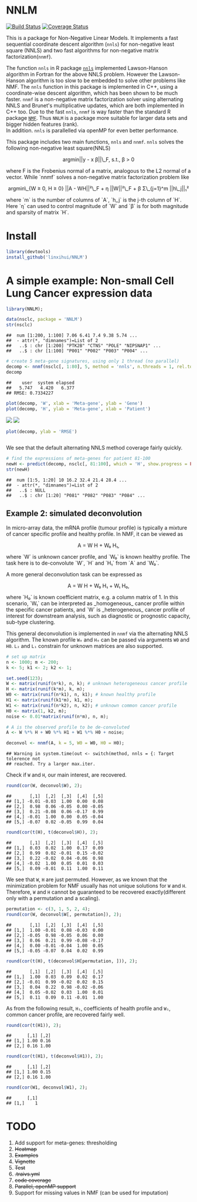 # NNLM

[![Build Status](https://api.travis-ci.org/linxihui/NNLM.png?branch=master)](https://travis-ci.org/linxihui/NNLM)
[![Coverage Status](http://codecov.io/github/linxihui/NNLM/coverage.svg?branch=master)](http://codecov.io/github/linxihui/NNLM?branch=master)

This is a package for Non-Negative Linear Models. It implements a
fast sequential coordinate descent algorithm (`nnls`) for non-negative least square (NNLS)
and two fast algorithms for non-negative matrix factorization(`nnmf`).

The function `nnls` in R package [`nnls`](https://cran.r-project.org/web/packages/nnls/index.html)
implemented Lawson-Hanson algorithm in Fortran for the above NNLS problem.
However the Lawson-Hanson algorithm is too slow to be embedded to solve other problems like NMF.
The `nnls` function in this package is implemented in C++, using a coordinate-wise descent algorithm,
which has been shown to be much faster.  `nnmf` is a non-negative matrix factorization solver
using alternating NNLS and Brunet's multiplicative updates,
which are both implemented in C++ too. Due to the fast `nnls`, `nnmf` is way faster
than the standard R package [`NMF`](https://cran.r-project.org/web/packages/NMF/index.html). 
Thus `NNLM` is a package more suitable for larger data sets and bigger hidden features (rank).  
In addition. `nnls` is parallelled via openMP for even better performance.


This package includes two main functions, `nnls` and `nnmf`.  `nnls` solves the following non-negative least square(NNLS)
<p align="center">
argmin||y - x β||\_F, s.t., β > 0
</p>
where F is the Frobenius normal of a matrix, analogous to the L2 normal of a vector. While `nnmf` solves a non-negative
matrix factorization problem like
<p align="center">
argmin\_{W ≥ 0, H ≥ 0} ||A - WH||²\_F + η ||W||²\_F + β Σ\_{j=1}^m ||h\_j||₁²
</p>
where `m` is the number of columns of `A`, `h_j` is the j-th column of `H`. Here `η` can used to 
control magnitude of `W` and `β` is for both magnitude and sparsity of matrix `H`.


# Install

```r
library(devtools)
install_github('linxihui/NNLM')
```



# A simple example: Non-small Cell Lung Cancer expression data

```r
library(NNLM);

data(nsclc, package = 'NNLM')
str(nsclc)
```

```
##  num [1:200, 1:100] 7.06 6.41 7.4 9.38 5.74 ...
##  - attr(*, "dimnames")=List of 2
##   ..$ : chr [1:200] "PTK2B" "CTNS" "POLE" "NIPSNAP1" ...
##   ..$ : chr [1:100] "P001" "P002" "P003" "P004" ...
```

```r
# create 5 meta-gene signatures, using only 1 thread (no parallel)
decomp <- nnmf(nsclc[, 1:80], 5, method = 'nnls', n.threads = 1, rel.tol = 1e-6)
decomp
```

```
##    user  system elapsed 
##   5.747   4.420   6.377 
## RMSE: 0.7334227
```

```r
plot(decomp, 'W', xlab = 'Meta-gene', ylab = 'Gene')
plot(decomp, 'H', ylab = 'Meta-gene', xlab = 'Patient')
```

![](https://raw.githubusercontent.com/linxihui/Misc/master/Images/NNLM/nsclc-1.png) 
![](https://raw.githubusercontent.com/linxihui/Misc/master/Images/NNLM/nsclc-2.png) 


```r
plot(decomp, ylab = 'RMSE')
```

<img src="https://raw.githubusercontent.com/linxihui/Misc/master/Images/NNLM/nsclc2-1.png" title="" alt="" style="display: block; margin: auto;" />

We see that the default alternating NNLS method coverage fairly quickly.


```r
# find the expressions of meta-genes for patient 81-100
newH <- predict(decomp, nsclc[, 81:100], which = 'H', show.progress = FALSE)
str(newH)
```

```
##  num [1:5, 1:20] 10 16.2 32.4 21.4 28.4 ...
##  - attr(*, "dimnames")=List of 2
##   ..$ : NULL
##   ..$ : chr [1:20] "P081" "P082" "P083" "P084" ...
```

## Example 2: simulated deconvolution

In micro-array data, the mRNA profile (tumour profile) is typically a mixture of 
cancer specific profile and healthy profile. In NMF, it can be viewed as
<p align="center">
A = W H + W₀ H₁,
</p>
where `W` is unknown cancer profile, and `W₀` is known healthy profile. The task here is
to de-convolute `W`, `H` and `H₁` from `A` and `W₀`. 


A more general deconvolution task can be expressed as
<p align="center">
A = W H + W₀ H₁ + W₁ H₀,
</p>
where `H₀` is known coefficient matrix, e.g. a column matrix of 1. In this scenario,
`W₁` can be interpreted as _homogeneous_ cancer profile within the specific cancer patients,
and `W` is _heterogeneous_ cancer profile of interest for downstream analysis, such as
diagnostic or prognostic capacity, sub-type clustering.


This general deconvolution is implemented in `nnmf` via the alternating NNLS algorithm. 
The known profile `W₀` and `H₀` can be passed via arguments `W0` and `H0`. `L₂` and `L₁`
constrain for unknown matrices are also supported.


```r
# set up matrix
n <- 1000; m <- 200;
k <- 5; k1 <- 2; k2 <- 1;

set.seed(123);
W <- matrix(runif(n*k), n, k); # unknown heterogeneous cancer profile
H <- matrix(runif(k*m), k, m);
W0 <- matrix(runif(n*k1), n, k1); # known healthy profile
H1 <- matrix(runif(k1*m), k1, m);
W1 <- matrix(runif(n*k2), n, k2); # unknown common cancer profile
H0 <- matrix(1, k2, m);
noise <- 0.01*matrix(runif(n*m), n, m);

# A is the observed profile to be de-convoluted
A <- W %*% H + W0 %*% H1 + W1 %*% H0 + noise;

deconvol <- nnmf(A, k = 5, W0 = W0, H0 = H0);
```

```
## Warning in system.time(out <- switch(method, nnls = {: Target tolerence not
## reached. Try a larger max.iter.
```

Check if `W` and `H`, our main interest, are recovered.


```r
round(cor(W, deconvol$W), 2);
```

```
##       [,1]  [,2]  [,3]  [,4]  [,5]
## [1,] -0.01 -0.03  1.00  0.00  0.08
## [2,]  0.98  0.06 -0.05  0.00 -0.05
## [3,]  0.21 -0.08  0.06 -0.17  0.99
## [4,] -0.01  1.00  0.00  0.05 -0.04
## [5,] -0.07  0.02 -0.05  0.99  0.04
```

```r
round(cor(t(H), t(deconvol$H)), 2);
```

```
##       [,1]  [,2]  [,3]  [,4]  [,5]
## [1,]  0.03  0.02  1.00  0.17  0.09
## [2,]  0.99  0.02 -0.01  0.15 -0.02
## [3,]  0.22 -0.02  0.04 -0.06  0.98
## [4,] -0.02  1.00  0.05  0.01  0.03
## [5,]  0.09 -0.01  0.11  1.00  0.11
```

We see that `W`, `H` are just permuted. However, as we known that
the minimization problem for NMF usually has not unique solutions
for `W` and `H`. Therefore, `W` and `H` cannot be guaranteed to
be recovered exactly(different only with a permutation and a scaling).


```r
permutation <- c(3, 1, 5, 2, 4);
round(cor(W, deconvol$W[, permutation]), 2);
```

```
##       [,1]  [,2]  [,3]  [,4]  [,5]
## [1,]  1.00 -0.01  0.08 -0.03  0.00
## [2,] -0.05  0.98 -0.05  0.06  0.00
## [3,]  0.06  0.21  0.99 -0.08 -0.17
## [4,]  0.00 -0.01 -0.04  1.00  0.05
## [5,] -0.05 -0.07  0.04  0.02  0.99
```

```r
round(cor(t(H), t(deconvol$H[permutation, ])), 2);
```

```
##       [,1]  [,2]  [,3]  [,4]  [,5]
## [1,]  1.00  0.03  0.09  0.02  0.17
## [2,] -0.01  0.99 -0.02  0.02  0.15
## [3,]  0.04  0.22  0.98 -0.02 -0.06
## [4,]  0.05 -0.02  0.03  1.00  0.01
## [5,]  0.11  0.09  0.11 -0.01  1.00
```


As from the following result, `H₁`, coefficients of health profile and
`W₁`, common cancer profile, are recovered fairly well.


```r
round(cor(t(H1)), 2);
```

```
##      [,1] [,2]
## [1,] 1.00 0.16
## [2,] 0.16 1.00
```

```r
round(cor(t(H1), t(deconvol$H1)), 2);
```

```
##      [,1] [,2]
## [1,] 1.00 0.15
## [2,] 0.16 1.00
```

```r
round(cor(W1, deconvol$W1), 2);
```

```
##      [,1]
## [1,]    1
```


# TODO
1. Add support for meta-genes: thresholding
2. ~~Heatmap~~
3. ~~Examples~~
4. ~~Vignette~~
5. ~~Test~~
6. ~~.traivs.yml~~
7. ~~code coverage~~
8. ~~Parallel, openMP support~~
9. Support for missing values in NMF (can be used for imputation)
